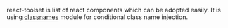 react-toolset is list of react components which can be adopted easily. It is using [classnames] module for conditional class name injection.

[classnames]: https://github.com/JedWatson/classnames
